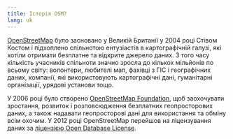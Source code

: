 ```yaml
---
title: Історія OSM?
lang: uk 
---
```


[OpenStreetMap](https://openstreetmap.org) було засновано у Великій Британії у 2004 році Стівом Костом і підхоплено спільнотою ентузіастів в картографічній галузі, які хотіли отримати безплатне та відкрите джерело даних. З того часу кількість учасників спільноти значно зросла до кількох мільйонів по всьому світу: волонтери, любителі мап, фахівці з ГІС і географічних даних, компанії, які використовують картографічні дані, гуманітарні організації, урядові установи тощо.

У 2006 році було створено [OpenStreetMap Foundation](/{{lang}}/about-osm-community/osm-foundation/), щоб заохочувати зростання, розвиток і розповсюдження безплатних геопросторових даних, а також надавати геопросторові дані для використання та обміну всім охочим. У 2012 році OpenStreetMap перейшов на ліцензування даних за [ліцензією Open Database License](https://wiki.osmfoundation.org/wiki/Licence).
